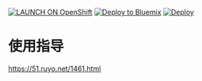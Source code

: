 [![LAUNCH ON OpenShift](https://cloud.githubusercontent.com/assets/195836/9149159/7259961e-3dce-11e5-9a00-6dcd543c7976.png)](https://openshift.redhat.com/app/console/application_types/custom?name=1&cartridges[]=https://cartreflect-claytondev.rhcloud.com/github/phuslu/openshift-go-cart&initial_git_url=https://github.com/HappysurfBlocking/fetch-bak.git&initial_git_branch=master) [![Deploy to Bluemix](https://hub.jazz.net/deploy/button.png)](https://bluemix.net/deploy?repository=https://github.com/HappysurfBlocking/fetch-bak.git)  [![Deploy](https://www.herokucdn.com/deploy/button.png)](https://heroku.com/deploy)
# 使用指导
https://51.ruyo.net/1461.html
